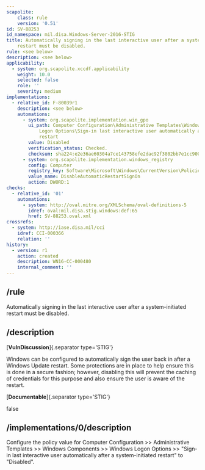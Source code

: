 ```yaml
---
scapolite:
    class: rule
    version: '0.51'
id: SV-88253
id_namespace: mil.disa.Windows-Server-2016-STIG
title: Automatically signing in the last interactive user after a system-initiated
    restart must be disabled.
rule: <see below>
description: <see below>
applicability:
  - system: org.scapolite.xccdf.applicability
    weight: 10.0
    selected: false
    role: ''
    severity: medium
implementations:
  - relative_id: F-80039r1
    description: <see below>
    automations:
      - system: org.scapolite.implementation.win_gpo
        ui_path: Computer Configuration\Administrative Templates\Windows Components\Windows
            Logon Options\Sign-in last interactive user automatically after a system-initiated
            restart
        value: Disabled
        verification_status: Checked.
        checksum: sha224:e2e36ae60304a7ce143758efe2dac92f3802bb7e1cc9005815fe2629
      - system: org.scapolite.implementation.windows_registry
        config: Computer
        registry_key: Software\Microsoft\Windows\CurrentVersion\Policies\System
        value_name: DisableAutomaticRestartSignOn
        action: DWORD:1
checks:
  - relative_id: '01'
    automations:
      - system: http://oval.mitre.org/XMLSchema/oval-definitions-5
        idref: oval:mil.disa.stig.windows:def:65
        href: SV-88253.oval.xml
crossrefs:
  - system: http://iase.disa.mil/cci
    idref: CCI-000366
    relation: ''
history:
  - version: r1
    action: created
    description: WN16-CC-000480
    internal_comment: ''
---
```



## /rule

Automatically signing in the last interactive user after a system-initiated restart must be disabled.

## /description

[**VulnDiscussion**]{.separator type='STIG'}

Windows can be configured to automatically sign the user back in after a Windows Update restart. Some protections are in place to help ensure this is done in a secure fashion; however, disabling this will prevent the caching of credentials for this purpose and also ensure the user is aware of the restart.

[**Documentable**]{.separator type='STIG'}

false

## /implementations/0/description

Configure the policy value for Computer Configuration >> Administrative Templates >> Windows Components >> Windows Logon Options >> "Sign-in last interactive user automatically after a system-initiated restart" to "Disabled".
